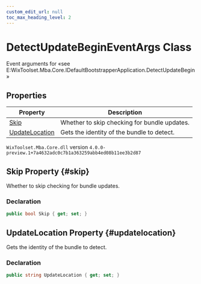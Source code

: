```yaml
---
custom_edit_url: null
toc_max_heading_level: 2
---
```

# DetectUpdateBeginEventArgs Class
Event arguments for «see E:WixToolset.Mba.Core.IDefaultBootstrapperApplication.DetectUpdateBegin» 
## Properties
| Property | Description |
| ------ | ----------- |
| [Skip](#skip) | Whether to skip checking for bundle updates. |
| [UpdateLocation](#updatelocation) | Gets the identity of the bundle to detect. |
`WixToolset.Mba.Core.dll` version `4.0.0-preview.1+7a4632adc0c7b1a363259abb4ed08b11ee3b2d87`
## Skip Property {#skip}
Whether to skip checking for bundle updates.
### Declaration
```cs
public bool Skip { get; set; } 
```
## UpdateLocation Property {#updatelocation}
Gets the identity of the bundle to detect.
### Declaration
```cs
public string UpdateLocation { get; set; } 
```
